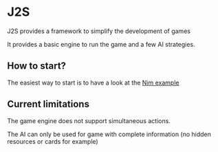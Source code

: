 # J2S

J2S provides a framework to simplify the development of games

It provides a basic engine to run the game and a few AI strategies.

## How to start?

The easiest way to start is to have a look at the [Nim example](tree/master/examples/nim)

## Current limitations

The game engine does not support simultaneous actions.

The AI can only be used for game with complete information (no hidden resources or cards for example)
